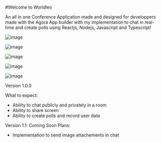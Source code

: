 #Welcome to Worldleo

An all in one Conference Application made and designed for developpers made with the Agora App builder with my implementation to chat in real-time and create polls using Reactjs, Nodejs, Javascript and Typescript!

![image](https://user-images.githubusercontent.com/85001440/147855311-0948b1b1-9045-4ec3-b617-9253bab24b50.png)

![image](https://user-images.githubusercontent.com/85001440/147855322-b88d4eb6-95fb-47c7-a309-20a8d01b0c7a.png)

![image](https://user-images.githubusercontent.com/85001440/147855394-da968643-bc60-4abb-bea7-6635afc73982.png)


![image](https://user-images.githubusercontent.com/85001440/147855443-c895dcbc-bedc-418a-b0b8-9efc7d0f8287.png)


![image](https://user-images.githubusercontent.com/85001440/147855419-36ef270f-8587-4bcd-a660-5e5085ef0cc0.png)


Version 1.0.0

What to expect:
- Ability to chat publicly and privately in a room
- Ability to share screen
- Ability to create polls and record user data

Version 1.1: Coming Soon
Plans: 
- Implementation to send image attachements in chat

